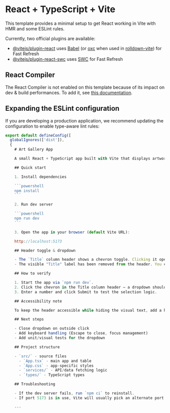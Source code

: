 # React + TypeScript + Vite

This template provides a minimal setup to get React working in Vite with HMR and some ESLint rules.

Currently, two official plugins are available:

- [@vitejs/plugin-react](https://github.com/vitejs/vite-plugin-react/blob/main/packages/plugin-react) uses [Babel](https://babeljs.io/) (or [oxc](https://oxc.rs) when used in [rolldown-vite](https://vite.dev/guide/rolldown)) for Fast Refresh
- [@vitejs/plugin-react-swc](https://github.com/vitejs/vite-plugin-react/blob/main/packages/plugin-react-swc) uses [SWC](https://swc.rs/) for Fast Refresh

## React Compiler

The React Compiler is not enabled on this template because of its impact on dev & build performances. To add it, see [this documentation](https://react.dev/learn/react-compiler/installation).

## Expanding the ESLint configuration

If you are developing a production application, we recommend updating the configuration to enable type-aware lint rules:

```js
export default defineConfig([
  globalIgnores(['dist']),
  {
    # Art Gallery App

    A small React + TypeScript app built with Vite that displays artworks in a table using PrimeReact components.

    ## Quick start

    1. Install dependencies

    ```powershell
    npm install
    ```

    2. Run dev server

    ```powershell
    npm run dev
    ```

    3. Open the app in your browser (default Vite URL):

    http://localhost:5173

    ## Header toggle & dropdown

    - The `Title` column header shows a chevron toggle. Clicking it opens a small dropdown anchored below the toggle containing a numeric input and a Submit button.
    - The visible "Title" label has been removed from the header. You can add a visually-hidden label for screen readers if you want to keep accessibility naming.

    ## How to verify

    1. Start the app via `npm run dev`.
    2. Click the chevron in the Title column header — a dropdown should appear directly below the toggle.
    3. Enter a number and click Submit to test the selection logic.

    ## Accessibility note

    To keep the header accessible while hiding the visual text, add a hidden label using an `.sr-only` helper in the header template.

    ## Next steps

    - Close dropdown on outside click
    - Add keyboard handling (Escape to close, focus management)
    - Add unit/visual tests for the dropdown

    ## Project structure

    - `src/` - source files
      - `App.tsx` - main app and table
      - `App.css` - app-specific styles
      - `services/` - API/data fetching logic
      - `types/` - TypeScript types

    ## Troubleshooting

    - If the dev server fails, run `npm ci` to reinstall.
    - If port 5173 is in use, Vite will usually pick an alternate port — check the terminal for the correct URL.

    ---

